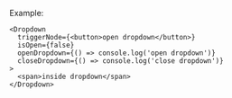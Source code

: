 Example:

    <Dropdown
      triggerNode={<button>open dropdown</button>}
      isOpen={false}
      openDropdown={() => console.log('open dropdown')}
      closeDropdown={() => console.log('close dropdown')}
    >
      <span>inside dropdown</span>
    </Dropdown>
